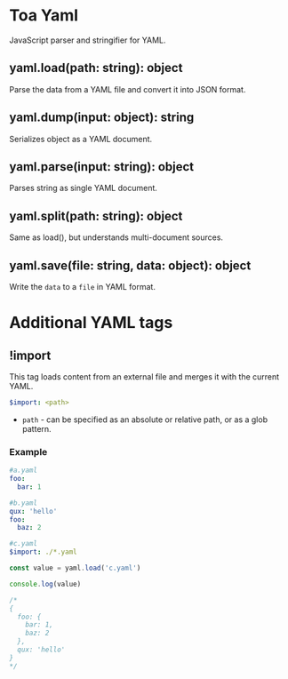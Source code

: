 # Toa Yaml

JavaScript parser and stringifier for YAML.

## yaml.load(path: string): object
Parse the data from a YAML file and convert it into JSON format.

## yaml.dump(input: object): string
Serializes object as a YAML document.

## yaml.parse(input: string): object
Parses string as single YAML document.

## yaml.split(path: string): object
Same as load(), but understands multi-document sources.

## yaml.save(file: string, data: object): object
Write the `data` to a `file` in YAML format.


# Additional YAML tags

## !import
This tag loads content from an external file and merges it with the current YAML.

```yaml
$import: <path>
```
- `path` - can be specified as an absolute or relative path, or as a glob pattern.


### Example

```yaml
#a.yaml
foo:
  bar: 1
```

```yaml
#b.yaml
qux: 'hello'
foo:
  baz: 2
```

```yaml
#c.yaml
$import: ./*.yaml
```

```javascript
const value = yaml.load('c.yaml')

console.log(value)

/*
{
  foo: {
    bar: 1,
    baz: 2
  },
  qux: 'hello'
}
*/
```

